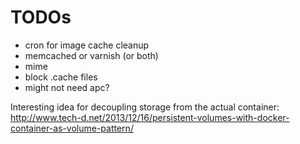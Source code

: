 # TODOs

* cron for image cache cleanup
* memcached or varnish (or both)
* mime
* block .cache files
* might not need apc?

Interesting idea for decoupling storage from the actual container: http://www.tech-d.net/2013/12/16/persistent-volumes-with-docker-container-as-volume-pattern/